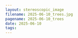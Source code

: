 ```yaml
---
layout: stereoscopic_image
filename: 2025-06-10_trees.jpg
pagename: 2025-06-10_trees
date: 2025-06-10
tags:
---
```

